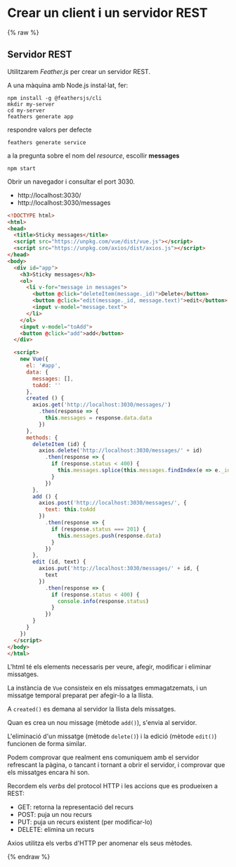 Crear un client i un servidor REST
==================================

{% raw %}

Servidor REST
-------------
Utilitzarem _Feather.js_ per crear un servidor REST.

A una màquina amb Node.js instal·lat, fer:

```
npm install -g @feathersjs/cli
mkdir my-server
cd my-server
feathers generate app
```
respondre valors per defecte

```
feathers generate service
```

a la pregunta sobre el nom del _resource_, escollir **messages**

```
npm start
```

Obrir un navegador i consultar el port 3030.
- http://localhost:3030/
- http://localhost:3030/messages

```html
<!DOCTYPE html>
<html>
<head>
  <title>Sticky messages</title>
  <script src="https://unpkg.com/vue/dist/vue.js"></script>
  <script src="https://unpkg.com/axios/dist/axios.js"></script>
</head>
<body>
  <div id="app">
    <h3>Sticky messages</h3>
    <ol>
      <li v-for="message in messages">
        <button @click="deleteItem(message._id)">Delete</button>
        <button @click="edit(message._id, message.text)">edit</button>
        <input v-model="message.text">
      </li>
    </ol>
    <input v-model="toAdd">
    <button @click="add">add</button>
  </div>

  <script>
    new Vue({
      el: '#app',
      data: {
        messages: [],
        toAdd: ''
      },
      created () {
        axios.get('http://localhost:3030/messages/')
          .then(response => {
            this.messages = response.data.data
          })
      },
      methods: {
        deleteItem (id) {
          axios.delete('http://localhost:3030/messages/' + id)
            .then(response => {
              if (response.status < 400) {
                this.messages.splice(this.messages.findIndex(e => e._id === id), 1)
              }
            })
        },
        add () {
          axios.post('http://localhost:3030/messages/', {
            text: this.toAdd
          })
            .then(response => {
              if (response.status === 201) {
                this.messages.push(response.data)
              }
            })
        },
        edit (id, text) {
          axios.put('http://localhost:3030/messages/' + id, {
            text
          })
            .then(response => {
              if (response.status < 400) {
                console.info(response.status)
              }
            })
        }
      }
    })
  </script>
</body>
</html>
```

L'html té els elements necessaris per veure, afegir, modificar i eliminar missatges.

La instància de `Vue` consisteix en els missatges emmagatzemats, i un missatge temporal preparat per afegir-lo a la llista.

A `created()` es demana al servidor la llista dels missatges.

Quan es crea un nou missage (mètode `add()`), s'envia al servidor.

L'eliminació d'un missatge (mètode `delete()`) i la edició (mètode `edit()`) funcionen de forma similar.

Podem comprovar que realment ens comuniquem amb el servidor refrescant la pàgina, o tancant i tornant a obrir el servidor, i comprovar que els missatges encara hi son.

Recordem els _verbs_ del protocol HTTP i les accions que es produeixen a REST:

- GET: retorna la representació del recurs
- POST: puja un nou recurs
- PUT: puja un recurs existent (per modificar-lo)
- DELETE: elimina un recurs

Axios utilitza els verbs d'HTTP per anomenar els seus mètodes.

{% endraw %}